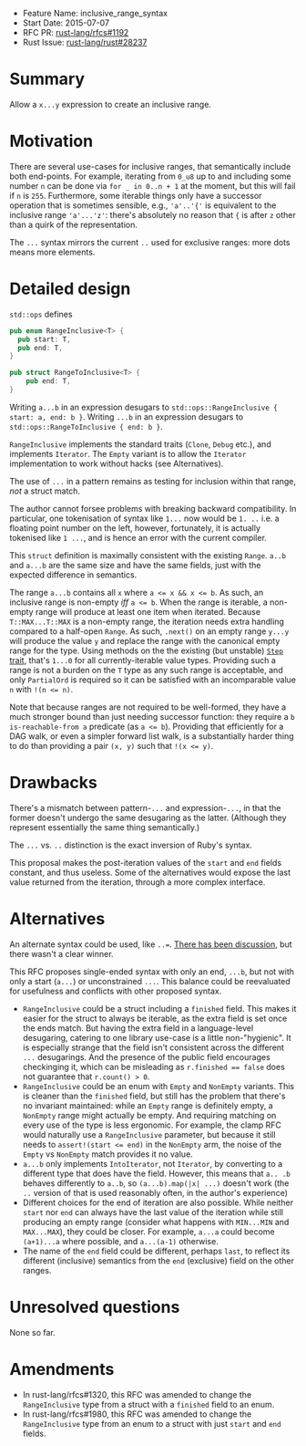 - Feature Name: inclusive_range_syntax
- Start Date: 2015-07-07
- RFC PR: [rust-lang/rfcs#1192](https://github.com/rust-lang/rfcs/pull/1192)
- Rust Issue: [rust-lang/rust#28237](https://github.com/rust-lang/rust/issues/28237)

# Summary

Allow a `x...y` expression to create an inclusive range.

# Motivation

There are several use-cases for inclusive ranges, that semantically
include both end-points. For example, iterating from `0_u8` up to and
including some number `n` can be done via `for _ in 0..n + 1` at the
moment, but this will fail if `n` is `255`. Furthermore, some iterable
things only have a successor operation that is sometimes sensible,
e.g., `'a'..'{'` is equivalent to the inclusive range `'a'...'z'`:
there's absolutely no reason that `{` is after `z` other than a quirk
of the representation.

The `...` syntax mirrors the current `..` used for exclusive ranges:
more dots means more elements.

# Detailed design

`std::ops` defines

```rust
pub enum RangeInclusive<T> {
  pub start: T,
  pub end: T,
}

pub struct RangeToInclusive<T> {
    pub end: T,
}
```

Writing `a...b` in an expression desugars to
`std::ops::RangeInclusive { start: a, end: b }`. Writing `...b` in an
expression desugars to `std::ops::RangeToInclusive { end: b }`.

`RangeInclusive` implements the standard traits (`Clone`, `Debug`
etc.), and implements `Iterator`. The `Empty` variant is to allow the
`Iterator` implementation to work without hacks (see Alternatives).

The use of `...` in a pattern remains as testing for inclusion
within that range, *not* a struct match.

The author cannot forsee problems with breaking backward
compatibility. In particular, one tokenisation of syntax like `1...`
now would be `1. ..` i.e. a floating point number on the left,
however, fortunately, it is actually tokenised like `1 ...`, and is
hence an error with the current compiler.

This `struct` definition is maximally consistent with the existing `Range`.
`a..b` and `a...b` are the same size and have the same fields, just with
the expected difference in semantics.

The range `a...b` contains all `x` where `a <= x && x <= b`.  As such, an
inclusive range is non-empty _iff_ `a <= b`.  When the range is iterable,
a non-empty range will produce at least one item when iterated.  Because
`T::MAX...T::MAX` is a non-empty range, the iteration needs extra handling
compared to a half-open `Range`.  As such, `.next()` on an empty range
`y...y` will produce the value `y` and replace the range with the canonical
empty range for the type.  Using methods on the the existing (but unstable)
[`Step` trait][step_trait], that's `1...0` for all currently-iterable
value types.  Providing such a range is not a burden on the `T` type as
any such range is acceptable, and only `PartialOrd` is required so
it can be satisfied with an incomparable value `n` with `!(n <= n)`.

Note that because ranges are not required to be well-formed, they have a
much stronger bound than just needing successor function: they require a
`b is-reachable-from a` predicate (as `a <= b`). Providing that efficiently
for a DAG walk, or even a simpler forward list walk, is a substantially
harder thing to do than providing a pair `(x, y)` such that `!(x <= y)`.

[step_trait]: https://github.com/rust-lang/rust/issues/27741

# Drawbacks

There's a mismatch between pattern-`...` and expression-`...`, in that
the former doesn't undergo the same desugaring as the
latter. (Although they represent essentially the same thing
semantically.)

The `...` vs. `..` distinction is the exact inversion of Ruby's syntax.

This proposal makes the post-iteration values of the `start` and `end` fields
constant, and thus useless.  Some of the alternatives would expose the
last value returned from the iteration, through a more complex interface.

# Alternatives

An alternate syntax could be used, like
`..=`. [There has been discussion][discuss], but there wasn't a clear
winner.

[discuss]: https://internals.rust-lang.org/t/vs-for-inclusive-ranges/1539

This RFC proposes single-ended syntax with only an end, `...b`, but not
with only a start (`a...`) or unconstrained `...`. This balance could be
reevaluated for usefulness and conflicts with other proposed syntax.

- `RangeInclusive` could be a struct including a `finished` field.
  This makes it easier for the struct to always be iterable, as the extra
  field is set once the ends match.  But having the extra field in a
  language-level desugaring, catering to one library use-case is a little
  non-"hygienic". It is especially strange that the field isn't consistent
  across the different `...` desugarings.  And the presence of the public
  field encourages checkinging it, which can be misleading as
  `r.finished == false` does not guarantee that `r.count() > 0`.
- `RangeInclusive` could be an enum with `Empty` and `NonEmpty` variants.
  This is cleaner than the `finished` field, but still has the problem that
  there's no invariant maintained: while an `Empty` range is definitely empty,
  a `NonEmpty` range might actually be empty.  And requiring matching on every
  use of the type is less ergonomic.  For example, the clamp RFC would
  naturally use a `RangeInclusive` parameter, but because it still needs
  to `assert!(start <= end)` in the `NonEmpty` arm, the noise of the `Empty`
  vs `NonEmpty` match provides it no value.
- `a...b` only implements `IntoIterator`, not `Iterator`, by
  converting to a different type that does have the field. However,
  this means that `a.. .b` behaves differently to `a..b`, so
  `(a...b).map(|x| ...)` doesn't work (the `..` version of that is
  used reasonably often, in the author's experience)
- Different choices for the end of iteration are also possible.  While neither
  `start` nor `end` can always have the last value of the iteration while
  still producing an empty range (consider what happens with `MIN...MIN`
  and `MAX...MAX`), they could be closer.  For example, `a...a` could become
  `(a+1)...a` where possible, and `a...(a-1)` otherwise.
- The name of the `end` field could be different, perhaps `last`, to reflect
  its different (inclusive) semantics from the `end` (exclusive) field on
  the other ranges.

# Unresolved questions

None so far.

# Amendments

* In rust-lang/rfcs#1320, this RFC was amended to change the `RangeInclusive`
  type from a struct with a `finished` field to an enum.
* In rust-lang/rfcs#1980, this RFC was amended to change the `RangeInclusive`
  type from an enum to a struct with just `start` and `end` fields.
